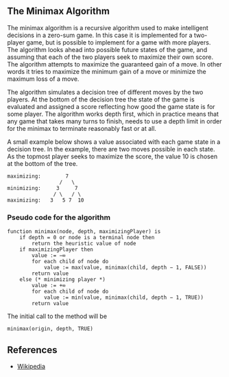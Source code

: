 ## The Minimax Algorithm

The minimax algorithm is a recursive algorithm used to make intelligent decisions in a zero-sum game. In this case it is implemented for a two-player game, but is possible to implement for a game with more players. The algorithm looks ahead into possible future states of the game, and assuming that each of the two players seek to maximize their own score. The algorithm attempts to maximize the guaranteed gain of a move. In other words it tries to maximize the minimum gain of a move or minimize the maximum loss of a move.

The algorithm simulates a decision tree of different moves by the two players. At the bottom of the decision tree the state of the game is evaluated and assigned a score reflecting how good the game state is for some player. The algorithm works depth first, which in practice means that any game that takes many turns to finish, needs to use a depth limit in order for the minimax to terminate reasonably fast or at all. 

A small example below shows a value associated with each game state in a decision tree. In the example, there are two moves possible in each state. As the topmost player seeks to maximize the score, the value 10 is chosen at the bottom of the tree.

```
maximizing:        7
                 /   \
minimizing:     3     7
               / \   / \
maximizing:   3   5 7  10
```



### Pseudo code for the algorithm
```
function minimax(node, depth, maximizingPlayer) is
    if depth = 0 or node is a terminal node then
        return the heuristic value of node
    if maximizingPlayer then
        value := −∞
        for each child of node do
            value := max(value, minimax(child, depth − 1, FALSE))
        return value
    else (* minimizing player *)
        value := +∞
        for each child of node do
            value := min(value, minimax(child, depth − 1, TRUE))
        return value
```

The initial call to the method will be
```
minimax(origin, depth, TRUE)
```

## References

- [Wikipedia](https://en.wikipedia.org/wiki/Minimax)
